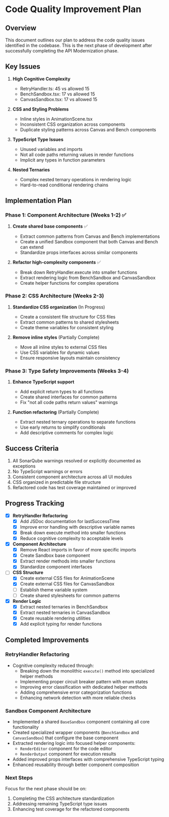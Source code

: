 # Code Quality Improvement Plan

## Overview

This document outlines our plan to address the code quality issues identified in the codebase. This is the next phase of development after successfully completing the API Modernization phase.

## Key Issues

1. **High Cognitive Complexity**
   - RetryHandler.ts: 45 vs allowed 15 
   - BenchSandbox.tsx: 17 vs allowed 15
   - CanvasSandbox.tsx: 17 vs allowed 15

2. **CSS and Styling Problems**
   - Inline styles in AnimationScene.tsx
   - Inconsistent CSS organization across components
   - Duplicate styling patterns across Canvas and Bench components

3. **TypeScript Type Issues**
   - Unused variables and imports
   - Not all code paths returning values in render functions
   - Implicit any types in function parameters

4. **Nested Ternaries**
   - Complex nested ternary operations in rendering logic
   - Hard-to-read conditional rendering chains

## Implementation Plan

### Phase 1: Component Architecture (Weeks 1-2) ✅

1. **Create shared base components** ✅
   - Extract common patterns from Canvas and Bench implementations
   - Create a unified Sandbox component that both Canvas and Bench can extend
   - Standardize props interfaces across similar components

2. **Refactor high-complexity components** ✅
   - Break down RetryHandler.execute into smaller functions
   - Extract rendering logic from BenchSandbox and CanvasSandbox
   - Create helper functions for complex operations

### Phase 2: CSS Architecture (Weeks 2-3)

1. **Standardize CSS organization** (In Progress)
   - Create a consistent file structure for CSS files
   - Extract common patterns to shared stylesheets
   - Create theme variables for consistent styling

2. **Remove inline styles** (Partially Complete)
   - Move all inline styles to external CSS files
   - Use CSS variables for dynamic values
   - Ensure responsive layouts maintain consistency

### Phase 3: Type Safety Improvements (Weeks 3-4)

1. **Enhance TypeScript support**
   - Add explicit return types to all functions
   - Create shared interfaces for common patterns
   - Fix "not all code paths return values" warnings

2. **Function refactoring** (Partially Complete)
   - Extract nested ternary operations to separate functions
   - Use early returns to simplify conditionals
   - Add descriptive comments for complex logic

## Success Criteria

1. All SonarQube warnings resolved or explicitly documented as exceptions
2. No TypeScript warnings or errors
3. Consistent component architecture across all UI modules
4. CSS organized in predictable file structure
5. Refactored code has test coverage maintained or improved

## Progress Tracking

- [x] **RetryHandler Refactoring**
   - [x] Add JSDoc documentation for lastSuccessTime
   - [x] Improve error handling with descriptive variable names
   - [x] Break down execute method into smaller functions
   - [x] Reduce cognitive complexity to acceptable levels

- [x] **Component Architecture**
   - [x] Remove React imports in favor of more specific imports
   - [x] Create Sandbox base component
   - [x] Extract render methods into smaller functions
   - [x] Standardize component interfaces

- [ ] **CSS Structure**
   - [x] Create external CSS files for AnimationScene
   - [x] Create external CSS files for CanvasSandbox
   - [ ] Establish theme variable system
   - [ ] Create shared stylesheets for common patterns

- [x] **Render Logic**
   - [x] Extract nested ternaries in BenchSandbox
   - [x] Extract nested ternaries in CanvasSandbox
   - [x] Create reusable rendering utilities
   - [x] Add explicit typing for render functions

## Completed Improvements

### RetryHandler Refactoring

- Cognitive complexity reduced through:
   - Breaking down the monolithic `execute()` method into specialized helper methods
   - Implementing proper circuit breaker pattern with enum states
   - Improving error classification with dedicated helper methods
   - Adding comprehensive error categorization functions
   - Enhancing network detection with more reliable checks

### Sandbox Component Architecture

- Implemented a shared `BaseSandbox` component containing all core functionality
- Created specialized wrapper components (`BenchSandbox` and `CanvasSandbox`) that configure the base component
- Extracted rendering logic into focused helper components:
   - `RenderEditor` component for the code editor
   - `RenderOutput` component for execution results
- Added improved props interfaces with comprehensive TypeScript typing
- Enhanced reusability through better component composition

### Next Steps

Focus for the next phase should be on:
1. Completing the CSS architecture standardization
2. Addressing remaining TypeScript type issues
3. Enhancing test coverage for the refactored components
